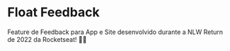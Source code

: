 # Float Feedback
Feature de Feedback para App e Site desenvolvido durante a NLW Return de 2022 da Rocketseat! 🚀💜
